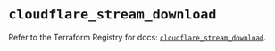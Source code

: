 # `cloudflare_stream_download`

Refer to the Terraform Registry for docs: [`cloudflare_stream_download`](https://registry.terraform.io/providers/cloudflare/cloudflare/5.5.0/docs/resources/stream_download).
